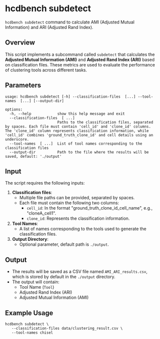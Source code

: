 # hcdbench subdetect

`hcdbench subdetect` command to calculate AMI (Adjusted Mutual Information) and ARI (Adjusted Rand Index).

## Overview

This script implements a subcommand called `subdetect` that calculates the **Adjusted Mutual Information (AMI)** and **Adjusted Rand Index (ARI)** based on classification files. These metrics are used to evaluate the performance of clustering tools across different tasks.

## Parameters
```shell
usage: hcdbench subdetect [-h] --classification-files  [...] --tool-names  [...] [--output-dir]

options:
  -h, --help            show this help message and exit
  --classification-files  [ ...]
                        Paths to the classification files, separated by spaces. Each file must contain 'cell_id' and 'clone_id' columns. The 'clone_id' column represents classification information, while 'cell_id' combines 'ground_truth_clone_id' and cell details using an underscore.
  --tool-names  [ ...]  List of tool names corresponding to the classification files
  --output-dir          Path to the file where the results will be saved, default: './output'
```

## Input

The script requires the following inputs:

1. **Classification files**:
   - Multiple file paths can be provided, separated by spaces.
   - Each file must contain the following two columns:
     - `cell_id`: In the format "ground_truth_clone_id_cell_name", e.g., "cloneA_cell1".
     - `clone_id`: Represents the classification information.
2. **Tool Names**:
   - A list of names corresponding to the tools used to generate the classification files.
3. **Output Directory**:
   - Optional parameter, default path is `./output`.

## Output

- The results will be saved as a CSV file named `AMI_ARI_results.csv`, which is stored by default in the `./output` directory.
- The output will contain:
  - Tool Name (`Tool`)
  - Adjusted Rand Index (ARI)
  - Adjusted Mutual Information (AMI)

## Example Usage

```shell
hcdbench subdetect \
   --classification-files data/clustering_result.csv \
   --tool-names chisel
```